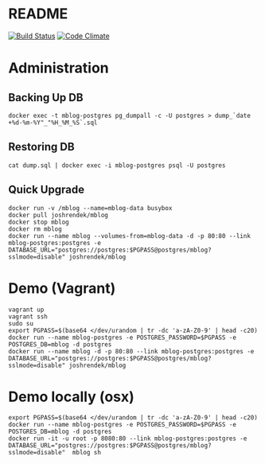 # README

[![Build Status](https://travis-ci.org/joshrendek/mblog.svg?branch=master)](https://travis-ci.org/joshrendek/mblog)
[![Code Climate](https://codeclimate.com/github/joshrendek/mblog/badges/gpa.svg)](https://codeclimate.com/github/joshrendek/mblog)

# Administration

## Backing Up DB

``` shell
docker exec -t mblog-postgres pg_dumpall -c -U postgres > dump_`date +%d-%m-%Y"_"%H_%M_%S`.sql
```

## Restoring DB

``` shell
cat dump.sql | docker exec -i mblog-postgres psql -U postgres

```

## Quick Upgrade

``` shell
docker run -v /mblog --name=mblog-data busybox
docker pull joshrendek/mblog
docker stop mblog
docker rm mblog
docker run --name mblog --volumes-from=mblog-data -d -p 80:80 --link mblog-postgres:postgres -e DATABASE_URL="postgres://postgres:$PGPASS@postgres/mblog?sslmode=disable" joshrendek/mblog
```

# Demo (Vagrant)

``` shell
vagrant up
vagrant ssh
sudo su
export PGPASS=$(base64 </dev/urandom | tr -dc 'a-zA-Z0-9' | head -c20)
docker run --name mblog-postgres -e POSTGRES_PASSWORD=$PGPASS -e POSTGRES_DB=mblog -d postgres
docker run --name mblog -d -p 80:80 --link mblog-postgres:postgres -e DATABASE_URL="postgres://postgres:$PGPASS@postgres/mblog?sslmode=disable" joshrendek/mblog
```

# Demo locally (osx)

``` shell
export PGPASS=$(base64 </dev/urandom | tr -dc 'a-zA-Z0-9' | head -c20)
docker run --name mblog-postgres -e POSTGRES_PASSWORD=$PGPASS -e POSTGRES_DB=mblog -d postgres
docker run -it -u root -p 8080:80 --link mblog-postgres:postgres -e DATABASE_URL="postgres://postgres:$PGPASS@postgres/mblog?sslmode=disable"  mblog sh
```
